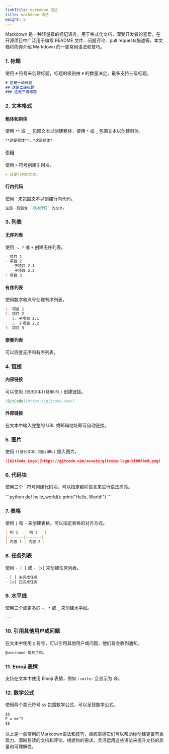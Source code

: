 ```yaml
---
linkTitle: markdown 语法
title: markdown 语法
weight: 8
---
```


Markdown 是一种轻量级的标记语言，用于格式化文档，深受开发者的喜爱，在开源项目中广泛用于编写 README 文件、问题评论、pull requests描述等。本文档将向你介绍 Markdown 的一些常用语法和技巧。

### 1. 标题

使用 `#` 符号来创建标题，标题的级别由 `#` 的数量决定，最多支持三级标题。

```markdown
# 这是一级标题
## 这是二级标题
### 这是三级标题
```

### 2. 文本格式

#### 粗体和斜体

使用 `**` 或 `__` 包围文本以创建粗体，使用 `*` 或 `_` 包围文本以创建斜体。

```markdown
**这是粗体**，*这是斜体*
```

#### 引用

使用 `>` 符号创建引用块。

```markdown
> 这是引用的文本。
```

#### 行内代码

使用 \` 来包围文本以创建行内代码。

```markdown
这是一段包含 `行内代码` 的文本。
```

### 3. 列表

#### 无序列表

使用 `-`、`*` 或 `+` 创建无序列表。

```markdown
- 项目 1
- 项目 2
  - 子项目 2.1
  - 子项目 2.2
* 项目 3
```

#### 有序列表

使用数字和点号创建有序列表。

```markdown
1. 项目 1
2. 项目 2
   1. 子项目 2.1
   2. 子项目 2.2
3. 项目 3
```

#### 嵌套列表

可以嵌套无序和有序列表。

### 4. 链接

#### 内部链接

可以使用 `[链接文本](链接URL)` 创建链接。

```markdown
[GitCode](https://gitcode.com/)
```

#### 外部链接

在文本中输入完整的 URL 或邮箱地址即可自动链接。

### 5. 图片

使用 `![替代文本](图片URL)` 插入图片。

```markdown
![GitCode Logo](https://gitcode.com/assets/gitcode-logo-bf8686e9.png)
```

### 6. 代码块

使用三个 \` 符号创建代码块，可以指定编程语言来进行语法高亮。

\```python
def hello_world():
    print("Hello, World!")
\```

### 7. 表格

使用 `|` 和 `-` 来创建表格，可以指定表格的对齐方式。

```markdown
| 列 1   | 列 2   |
|-------|-------|
| 内容 1 | 内容 2 |
```

### 8. 任务列表

使用 `- [ ]` 或 `- [x]` 来创建任务列表。

```markdown
- [ ] 未完成任务
- [x] 已完成任务
```

### 9. 水平线

使用三个或更多的 `-`、`*` 或 `_` 来创建水平线。

```markdown
---
```

### 10. 引用其他用户或问题

在文本中使用 `@` 符号，可以引用其他用户或问题，他们将会收到通知。

```markdown
@username 提到了你。
```

### 11. Emoji 表情

支持在文本中使用 Emoji 表情，例如 `:smile:` 会显示为 😄。

### 12. 数学公式

使用两个美元符号 `$$` 包围数学公式，可以呈现数学公式。

```markdown
$$
E = mc^2
$$
```

以上是一些常用的Markdown语法和技巧，熟练掌握它们可以帮助你创建更富有表现力、清晰易读的文档和评论。根据你的需求，灵活运用这些语法来提升文档的质量和可理解性。